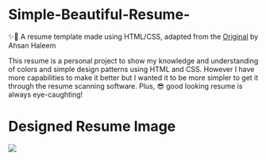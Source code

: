 # Simple-Beautiful-Resume-
✨📜 A resume template made using HTML/CSS, adapted from the [Original](https://github.com/AhsanHaleem/Simple-Beautiful-Resume-) by Ahsan Haleem

This resume is a personal project to show my knowledge and understanding of colors and simple design patterns using HTML and CSS.
However I have more capabilities to make it better but I wanted it to be more simpler to get it through the resume scanning software.
Plus, 😎 good looking resume is always eye-caughting!

# Designed Resume Image
![](InkedResumepic.jpg)
